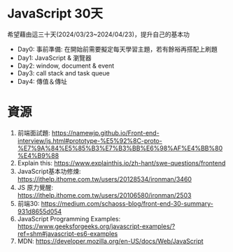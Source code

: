 # JavaScript 30天
希望藉由這三十天(2024/03/23~2024/04/23)，提升自己的基本功

- Day0: 事前準備: 在開始前需要擬定每天學習主題，若有餘裕再搭配上刷題
- Day1: JavaScript & 瀏覽器
- Day2: window, document & event
- Day3: call stack and task queue
- Day4: 傳值＆傳址


# 資源
1. 前端面試題: https://namewjp.github.io/Front-end-interview/js.html#prototype-%E5%92%8C-proto-%E7%9A%84%E5%85%B3%E7%B3%BB%E6%98%AF%E4%BB%80%E4%B9%88
2. Explain this: https://www.explainthis.io/zh-hant/swe-questions/frontend
3. JavaScript基本功修煉: https://ithelp.ithome.com.tw/users/20128534/ironman/3460
4. JS 原力覺醒: https://ithelp.ithome.com.tw/users/20106580/ironman/2503
5. 前端30: https://medium.com/schaoss-blog/front-end-30-summary-931d8655d054
6. JavaScript Programming Examples: https://www.geeksforgeeks.org/javascript-examples/?ref=shm#javascript-es6-examples
7. MDN: https://developer.mozilla.org/en-US/docs/Web/JavaScript

